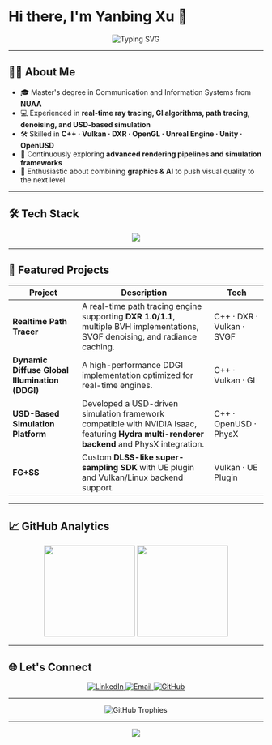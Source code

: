 # Hi there, I'm Yanbing Xu 👋

<p align="center">
  <img src="https://readme-typing-svg.demolab.com?font=Fira+Code&weight=500&size=24&pause=1000&color=36BCF7&center=true&vCenter=true&width=700&lines=Graphics+Developer+%7C+Realtime+Ray+Tracing+%7C+Rendering+Engineer;Passionate+about+Rendering%2C+GI+Algorithms%2C+and+Optimization;Always+learning+and+building+cool+stuff" alt="Typing SVG" />
</p>

---

## 🧑‍💻 About Me

- 🎓 Master's degree in Communication and Information Systems from **NUAA**
- 💻 Experienced in **real-time ray tracing, GI algorithms, path tracing, denoising, and USD-based simulation**
- 🛠 Skilled in **C++ · Vulkan · DXR · OpenGL · Unreal Engine · Unity · OpenUSD**
- 🌱 Continuously exploring **advanced rendering pipelines and simulation frameworks**
- 🚀 Enthusiastic about combining **graphics & AI** to push visual quality to the next level

---

## 🛠 Tech Stack
<p align="center">
  <img src="https://skillicons.dev/icons?i=cpp,cmake,python,vulkan,opengl,unity,unreal,git,github,linux,qt&perline=6" />
</p>

---

## 🚀 Featured Projects

| Project | Description | Tech |
|--------|-------------|------|
| **Realtime Path Tracer** | A real-time path tracing engine supporting **DXR 1.0/1.1**, multiple BVH implementations, SVGF denoising, and radiance caching. | C++ · DXR · Vulkan · SVGF |
| **Dynamic Diffuse Global Illumination (DDGI)** | A high-performance DDGI implementation optimized for real-time engines. | C++ · Vulkan · GI |
| **USD-Based Simulation Platform** | Developed a USD-driven simulation framework compatible with NVIDIA Isaac, featuring **Hydra multi-renderer backend** and PhysX integration. | C++ · OpenUSD · PhysX |
| **FG+SS** | Custom **DLSS-like super-sampling SDK** with UE plugin and Vulkan/Linux backend support. | Vulkan · UE Plugin |

---

## 📈 GitHub Analytics

<p align="center">
  <img height="180" src="https://github-readme-stats.vercel.app/api?username=yanbingxu&show_icons=true&theme=radical&count_private=true" />
  <img height="180" src="https://github-readme-stats.vercel.app/api/top-langs/?username=yanbingxu&layout=compact&theme=radical" />
</p>

---

## 🌐 Let's Connect

<p align="center">
  <a href="https://www.linkedin.com/in/yanbingxu" target="_blank">
    <img src="https://img.shields.io/badge/LinkedIn-0077B5?style=for-the-badge&logo=linkedin&logoColor=white" alt="LinkedIn" />
  </a>
  <a href="mailto:yanbing.xu@example.com">
    <img src="https://img.shields.io/badge/Email-D14836?style=for-the-badge&logo=gmail&logoColor=white" alt="Email" />
  </a>
  <a href="https://github.com/yanbingxu">
    <img src="https://img.shields.io/badge/GitHub-181717?style=for-the-badge&logo=github&logoColor=white" alt="GitHub" />
  </a>
</p>

---

<p align="center">
  <img src="https://github-profile-trophy.vercel.app/?username=yanbingxu&theme=radical&no-frame=true&no-bg=false&margin-w=15&margin-h=15" alt="GitHub Trophies" />
</p>

---

<p align="center">
  <img src="https://capsule-render.vercel.app/api?type=waving&color=0:36BCF7,100:7F00FF&height=100&section=footer"/>
</p>
